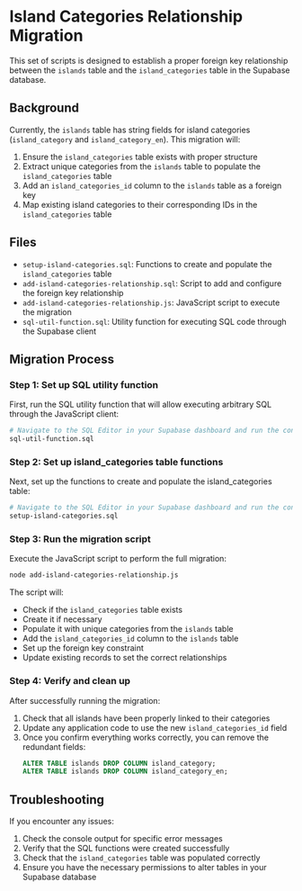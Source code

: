 # Island Categories Relationship Migration

This set of scripts is designed to establish a proper foreign key relationship between the `islands` table and the `island_categories` table in the Supabase database.

## Background

Currently, the `islands` table has string fields for island categories (`island_category` and `island_category_en`). This migration will:

1. Ensure the `island_categories` table exists with proper structure
2. Extract unique categories from the `islands` table to populate the `island_categories` table
3. Add an `island_categories_id` column to the `islands` table as a foreign key
4. Map existing island categories to their corresponding IDs in the `island_categories` table

## Files

- `setup-island-categories.sql`: Functions to create and populate the `island_categories` table
- `add-island-categories-relationship.sql`: Script to add and configure the foreign key relationship
- `add-island-categories-relationship.js`: JavaScript script to execute the migration
- `sql-util-function.sql`: Utility function for executing SQL code through the Supabase client

## Migration Process

### Step 1: Set up SQL utility function

First, run the SQL utility function that will allow executing arbitrary SQL through the JavaScript client:

```bash
# Navigate to the SQL Editor in your Supabase dashboard and run the content of:
sql-util-function.sql
```

### Step 2: Set up island_categories table functions

Next, set up the functions to create and populate the island_categories table:

```bash
# Navigate to the SQL Editor in your Supabase dashboard and run the content of:
setup-island-categories.sql
```

### Step 3: Run the migration script

Execute the JavaScript script to perform the full migration:

```bash
node add-island-categories-relationship.js
```

The script will:
- Check if the `island_categories` table exists
- Create it if necessary
- Populate it with unique categories from the `islands` table
- Add the `island_categories_id` column to the `islands` table
- Set up the foreign key constraint
- Update existing records to set the correct relationships

### Step 4: Verify and clean up

After successfully running the migration:

1. Check that all islands have been properly linked to their categories
2. Update any application code to use the new `island_categories_id` field
3. Once you confirm everything works correctly, you can remove the redundant fields:
   ```sql
   ALTER TABLE islands DROP COLUMN island_category;
   ALTER TABLE islands DROP COLUMN island_category_en;
   ```

## Troubleshooting

If you encounter any issues:

1. Check the console output for specific error messages
2. Verify that the SQL functions were created successfully
3. Check that the `island_categories` table was populated correctly
4. Ensure you have the necessary permissions to alter tables in your Supabase database
